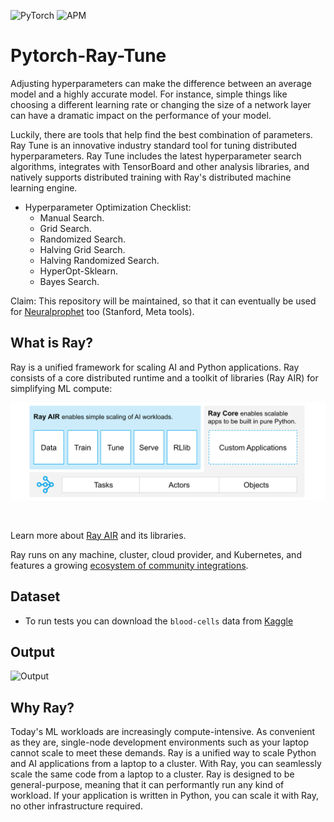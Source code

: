 ![PyTorch](https://img.shields.io/badge/PyTorch-%23EE4C2C.svg?style=for-the-badge&logo=PyTorch&logoColor=white) ![APM](https://img.shields.io/apm/l/python?color=%21%5BAPM%5D%28https%3A%2F%2Fimg.shields.io%2Fapm%2Fl%2Fpython%3Fstyle%3Dfor-the-badge%29&logo=%21%5BAPM%5D%28https%3A%2F%2Fimg.shields.io%2Fapm%2Fl%2Fpython%3Fstyle%3Dfor-the-badge%29&logoColor=%21%5BAPM%5D%28https%3A%2F%2Fimg.shields.io%2Fapm%2Fl%2Fpython%3Fstyle%3Dfor-the-badge%29&style=for-the-badge)
# Pytorch-Ray-Tune

Adjusting hyperparameters can make the difference between an average model and a highly accurate model. For instance, simple things like choosing a different learning rate or changing the size of a network layer can have a dramatic impact on the performance of your model.

Luckily, there are tools that help find the best combination of parameters. Ray Tune is an innovative industry standard tool for tuning distributed hyperparameters. Ray Tune includes the latest hyperparameter search algorithms, integrates with TensorBoard and other analysis libraries, and natively supports distributed training with Ray's distributed machine learning engine.

- Hyperparameter Optimization Checklist:
  - Manual Search.
  - Grid Search.
  - Randomized Search.
  - Halving Grid Search.
  - Halving Randomized Search.
  - HyperOpt-Sklearn.
  - Bayes Search.

Claim: This repository will be maintained, so that it can eventually be used for [Neuralprophet](https://neuralprophet.com/) too (Stanford, Meta tools). 
## What is Ray?

Ray is a unified framework for scaling AI and Python applications. Ray consists of a core distributed runtime and a toolkit of libraries (Ray AIR) for simplifying ML compute:

<img src="https://github.com/ray-project/ray/raw/master/doc/source/images/what-is-ray-padded.svg" alt="what-is-ray">

&nbsp;

Learn more about [Ray AIR](https://docs.ray.io/en/latest/ray-air/getting-started.html) and its libraries.

Ray runs on any machine, cluster, cloud provider, and Kubernetes, and features a growing
[ecosystem of community integrations](https://docs.ray.io/en/latest/ray-air/getting-started.html).

## Dataset 
- To run tests you can download the `blood-cells` data from [Kaggle](https://www.kaggle.com/datasets/paultimothymooney/blood-cells)
## Output
<img src="src/output.png" alt="Output">


## Why Ray?
Today's ML workloads are increasingly compute-intensive. As convenient as they are, single-node development environments such as your laptop cannot scale to meet these demands.
Ray is a unified way to scale Python and AI applications from a laptop to a cluster.
With Ray, you can seamlessly scale the same code from a laptop to a cluster. Ray is designed to be general-purpose, meaning that it can performantly run any kind of workload. If your application is written in Python, you can scale it with Ray, no other infrastructure required.

